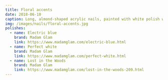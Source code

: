 ```yaml
---
title: Floral accents
date: 2018-06-10
caption: Long, almond-shaped acrylic nails, painted with white polish with red, blue, and green flowers, and a deep blue accent
img: /images/nails/floral-accents.jpg
polishes:
  - name: Electric blue
    brand: Madam Glam
    link: https://www.madamglam.com/electric-blue.html
  - name: Perfect white
    brand: Madam Glam
    link: https://www.madamglam.com/perfect-white.html
  - name: Lost in the Woods
    brand: Madam Glam
    link: https://www.madamglam.com/lost-in-the-woods-209.html
---
```


